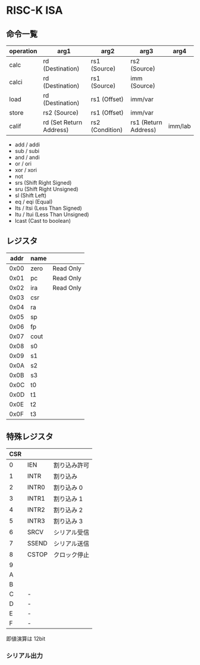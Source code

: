 # RISC-K ISA

## 命令一覧

| operation | arg1                     | arg2            | arg3                 | arg4    |
| --------- | ------------------------ | --------------- | -------------------- | ------- |
| calc      | rd  (Destination)        | rs1 (Source)    | rs2 (Source)         |         |
| calci     | rd  (Destination)        | rs1 (Source)    | imm (Source)         |         |
| load      | rd  (Destination)        | rs1 (Offset)    | imm/var              |         |
| store     | rs2 (Source)             | rs1 (Offset)    | imm/var              |         |
| calif     | rd  (Set Return Address) | rs2 (Condition) | rs1 (Return Address) | imm/lab |

- add / addi
- sub / subi
- and / andi
- or / ori
- xor / xori
- not
- srs (Shift Right Signed)
- sru (Shift Right Unsigned)
- sl (Shift Left)
- eq / eqi (Equal)
- lts / ltsi (Less Than Signed)
- ltu / ltui (Less Than Unsigned)
- lcast (Cast to boolean)

## レジスタ

| addr | name |           |
| ---- | ---- | --------- |
| 0x00 | zero | Read Only |
| 0x01 | pc   | Read Only |
| 0x02 | ira  | Read Only |
| 0x03 | csr  |           |
| 0x04 | ra   |           |
| 0x05 | sp   |           |
| 0x06 | fp   |           |
| 0x07 | cout |           |
| 0x08 | s0   |           |
| 0x09 | s1   |           |
| 0x0A | s2   |           |
| 0x0B | s3   |           |
| 0x0C | t0   |           |
| 0x0D | t1   |           |
| 0x0E | t2   |           |
| 0x0F | t3   |           |

## 特殊レジスタ

| CSR |       |              |
| --- | ----- | ------------ |
| 0   | IEN   | 割り込み許可 |
| 1   | INTR  | 割り込み     |
| 2   | INTR0 | 割り込み 0   |
| 3   | INTR1 | 割り込み 1   |
| 4   | INTR2 | 割り込み 2   |
| 5   | INTR3 | 割り込み 3   |
| 6   | SRCV  | シリアル受信 |
| 7   | SSEND | シリアル送信 |
| 8   | CSTOP | クロック停止 |
| 9   |       |              |
| A   |       |              |
| B   |       |              |
| C   | -     |              |
| D   | -     |              |
| E   | -     |              |
| F   | -     |              |

即値演算は 12bit

### シリアル出力
